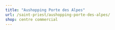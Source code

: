 ```yaml
---
title: "Aushopping Porte des Alpes"
url: /saint-priest/aushopping-porte-des-alpes/
shop: centre commercial
---
```

